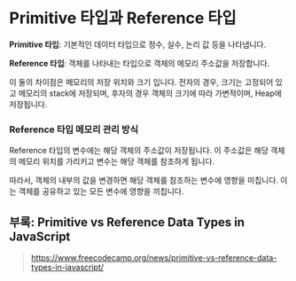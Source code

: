 # Primitive 타입과 Reference 타입

**Primitive 타입**: 기본적인 데이터 타입으로 정수, 실수, 논리 값 등을 나타냅니다.

**Reference 타입**: 객체를 나타내는 타입으로 객체의 메모리 주소값을 저장합니다.

이 둘의 차이점은 메모리의 저장 위치와 크기 입니다. 전자의 경우, 크기는 고정되어 있고 메모리의 stack에 저장되며, 후자의 경우 객체의 크기에 따라 가변적이며, Heap에 저장됩니다.

### Reference 타입 메모리 관리 방식

Reference 타입의 변수에는 해당 객체의 주소값이 저장됩니다. 이 주소값은 해당 객체의 메모리 위치를 가리키고 변수는 해당 객체를 참조하게 됩니다.

따라서, 객체의 내부의 값을 변경하면 해당 객체를 참조하는 변수에 영향을 미칩니다. 이는 객체를 공유하고 있는 모든 변수에 영향을 끼칩니다.

## 부록: Primitive vs Reference Data Types in JavaScript

> https://www.freecodecamp.org/news/primitive-vs-reference-data-types-in-javascript/

